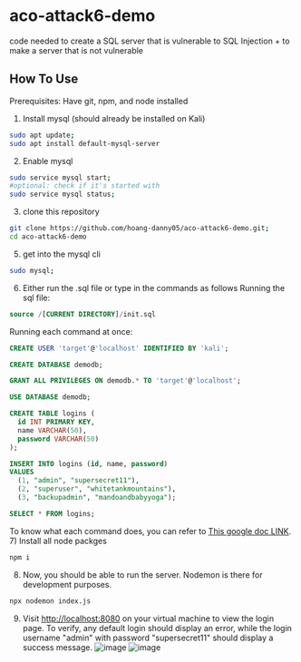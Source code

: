 # aco-attack6-demo
code needed to create a SQL server that is vulnerable to SQL Injection + to make a server that is not vulnerable

## How To Use
Prerequisites: Have git, npm, and node installed 
1) Install mysql (should already be installed on Kali)
```bash
sudo apt update;
sudo apt install default-mysql-server
```
2) Enable mysql
```bash
sudo service mysql start;
#optional: check if it's started with
sudo service mysql status;
```
3) clone this repository
```bash
git clone https://github.com/hoang-danny05/aco-attack6-demo.git;
cd aco-attack6-demo
```
5) get into the mysql cli
```bash
sudo mysql;
```
6) Either run the .sql file or type in the commands as follows
Running the sql file:
```sql
source /[CURRENT DIRECTORY]/init.sql
```
Running each command at once:
```sql
CREATE USER 'target'@'localhost' IDENTIFIED BY 'kali';

CREATE DATABASE demodb;

GRANT ALL PRIVILEGES ON demodb.* TO 'target'@'localhost';

USE DATABASE demodb;

CREATE TABLE logins (
  id INT PRIMARY KEY,
  name VARCHAR(50),
  password VARCHAR(50)
);

INSERT INTO logins (id, name, password)
VALUES 
  (1, "admin", "supersecret11"),
  (2, "superuser", "whitetankmountains"),
  (3, "backupadmin", "mandoandbabyyoga");

SELECT * FROM logins;
```
To know what each command does, you can refer to [This google doc LINK](https://docs.google.com/document/d/1LFoV0VA2Wu-L5ZlOirz-u3NIaR7S3qmOJ-nnMB7DLU4/edit?usp=sharing). 
<br/>
7) Install all node packges
```bash
npm i
```
8) Now, you should be able to run the server. Nodemon is there for development purposes.
```bash
npx nodemon index.js
```
9) Visit [http://localhost:8080](http://localhost:8080) on your virtual machine to view the login page. To verify, any default login should display an error, while the login username "admin" with password "supersecret11" should display a success message. 
![image](https://github.com/hoang-danny05/aco-attack6-demo/assets/110684682/489bf2b0-f634-418b-aaf4-f2115b010f23)
![image](https://github.com/hoang-danny05/aco-attack6-demo/assets/110684682/73e6ce75-f82d-487f-9b0e-1a4b5f2da576)
